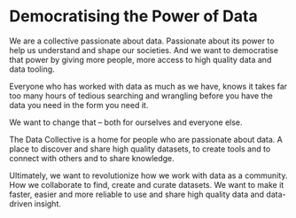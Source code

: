 # Democratising the Power of Data

We are a collective passionate about data. Passionate about its power to help us understand and shape our societies. And we want to democratise that power by giving more people, more access to high quality data and data tooling.

Everyone who has worked with data as much as we have, knows it takes far too many hours of tedious searching and wrangling before you have the data you need in the form you need it.

We want to change that – both for ourselves and everyone else.

The Data Collective is a home for people  who are passionate about data. A place to discover and share high quality datasets, to create tools and to connect with others and to share knowledge.

Ultimately, we want to revolutionize how we work with data as a community. How we collaborate to find, create and curate datasets. We want to make it faster, easier and more reliable to use and share high quality data and data-driven insight.
